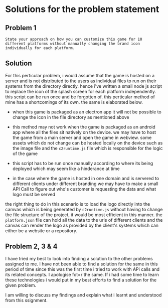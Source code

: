 # Solutions for the problem statement

## Problem 1

`State your approach on how you can customize this game for 10 different platforms without manually changing the brand icon individually for each platform.`

## Solution

For this perticular problem, i would assume that the game is hosted on a server and is not distributed to the users as individual files to run on their systems from the directory directly. hence i've written a small node js script to replace the icon of the splash screen for each platform independently. this script can be run once and be forgotten of. this perticular method of mine has a shortcomings of its own. the same is elaborated below.

* when this game is packaged as an electron app it will not be possible to change the icon in the file directory as mentioned above

* this method may not work when the game is packaged as an android app where all the files sit natively on the device. we may have to host the game from a main server and open the game in webview. some assets which do not change can be hosted locally on the device such as the image file and the `c2runtime.js` file which is responsible for the logic of the game
  
* this script has to be run once manually according to where its being deployed which may seem like a hinderance at time

* in the case where the game is hosted in one domain and is servered to different clients under different branding we may have to make a small API Call to figure out who's customer is requesting the data and what logo must be served

the right thing to do in this scenario is to load the logo directly into the camvas which is being generated by `c2runtime.js` without having to change the file structure of the project, it would be most efficient in this manner. the `platform.json` file can hold all the data to the urls of different clients and the canvas can render the logo as provided by the client's systems which can either be a website or a repository. 

## Problem 2, 3 & 4 

I have tried my best to look into finding a solution to the other problems assigned to me. I have not been able to find a solution for the same in this period of time since this was the first time i tried to work with APi calls and its related concepts. I apologise fot=r the same. If i had some time to learn these technologies i would put in my best efforts to find a solution for the given problem. 

I am willing to discuss my findings and explain what i learnt and understood from this ssignment. 